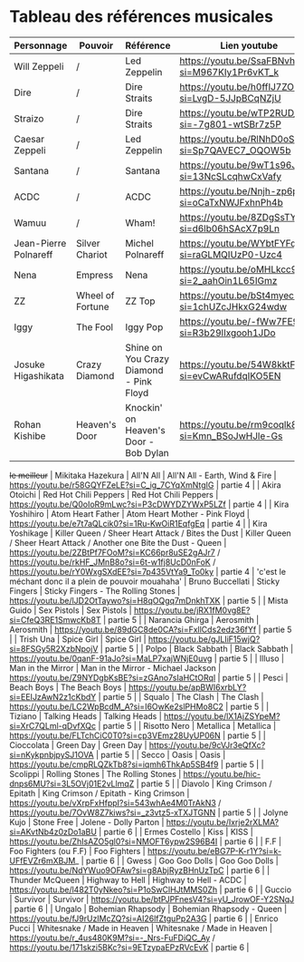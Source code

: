 # Tableau des références musicales

| Personnage    | Pouvoir   | Référence  | Lien youtube  | Partie |
|------------|------------|------------|------------|------------|
| Will Zeppeli  | /  | Led Zeppelin  | https://youtu.be/SsaFBNvhceA?si=M967KIy1Pr6vKT_k | partie 1  |                             
|  Dire  |  /  |  Dire Straits  | https://youtu.be/h0ffIJ7ZO4U?si=LvgD-5JJpBCqNZjU | partie 1 |
|  Straizo  |  /  |  Dire Straits  | https://youtu.be/wTP2RUD_cL0?si=-7g801-wtSBr7z5P | partie 1 |
|  Caesar Zeppeli |  /  |  Led Zeppelin  | https://youtu.be/RlNhD0oS5pk?si=Sp7QAVEC7_OQOW5b |partie 2|
|  Santana  |  /  |  Santana  | https://youtu.be/9wT1s96JIb0?si=13NcSLcqhwCxVafy | partie 2 |
|  ACDC  |  /  |  ACDC  | https://youtu.be/Nnjh-zp6pP4?si=oCaTxNWJFxhnPh4b | partie 2 |
|  Wamuu  |  /  |  Wham!  | https://youtu.be/8ZDgSsTYlew?si=d6lb06hSAcX7p9Ln | partie 2 |
|  Jean-Pierre Polnareff  |  Silver Chariot  |  Michel Polnareff  | https://youtu.be/WYbtFYFqn0E?si=raGLMQIUzP0-Uzc4 | partie 3 |
|  Nena  |  Empress  |  Nena  | https://youtu.be/oMHLkcc9I9c?si=2_aahOin1L65IGmz | partie 3|
|  ZZ  |  Wheel of Fortune  |  ZZ Top  | https://youtu.be/bSt4myecN_c?si=1chUZcJHkxG24wdw | partie 3 |
|  Iggy  |  The Fool  |  Iggy Pop  | https://youtu.be/-fWw7FE9tTo?si=R3b29lIxgooh1JDo | partie 3 |
|  Josuke Higashikata  |  Crazy Diamond  |  Shine on You Crazy Diamond - Pink Floyd  | https://youtu.be/54W8kktFE_o?si=evCwARufdqIKO5EN | partie 4 |
|  Rohan Kishibe  |  Heaven's Door  |  Knockin' on Heaven's Door - Bob Dylan  | https://youtu.be/rm9coqlk8fY?si=Kmn_BSoJwHJle-Gs | partie 4 |
~~le meilleur~~
|  Mikitaka Hazekura  |  All'N All  |  All'N All - Earth, Wind & Fire  | https://youtu.be/r58GQYFZeLE?si=C_ig_7CYqXmNtgIG | partie 4 |
|  Akira Otoichi  |  Red Hot Chili Peppers  |  Red Hot Chili Peppers  | https://youtu.be/Q0oIoR9mLwc?si=P3cDWYDZYWxP5LZf | partie 4 |
|  Kira Yoshihiro  |  Atom Heart Father  | Atom Heart Mother - Pink Floyd  | https://youtu.be/e7t7aQLcik0?si=1Ru-KwOiR1EqfgEq | partie 4 |
|  Kira Yoshikage  | Killer Queen / Sheer Heart Attack / Bites the Dust  |  Killer Queen / Sheer Heart Attack / Another one Bite the Dust - Queen  | https://youtu.be/2ZBtPf7FOoM?si=KC66pr8uSE2gAJr7 / https://youtu.be/rkHF_JMnB8o?si=6t-w1fj8UcD0nFoK / https://youtu.be/rY0WxgSXdEE?si=7p435VtYa9_To0ky | partie 4 |
'c'est le méchant donc il a plein de pouvoir mouahaha'
|  Bruno Buccellati  |  Sticky Fingers  | Sticky Fingers - The Rolling Stones  | https://youtu.be/lJD2OtTaywo?si=H8qOQgq7mDnkhTXK | partie 5 |
|  Mista Guido  |  Sex Pistols  |  Sex Pistols  | https://youtu.be/jRX1fM0vg8E?si=CfeQ3RE1SmwcKb8T | partie 5 |
|  Narancia Ghirga  |  Aerosmith  |  Aerosmith  | https://youtu.be/89dGC8de0CA?si=FxllCds2edz36fYf | partie 5 |
|  Trish Una  |  Spice Girl  |  Spice Girl  | https://youtu.be/gJLIiF15wjQ?si=8FSGy5R2XzbNpojV | partie 5 |
|  Polpo  |  Black Sabbath  |  Black Sabbath  | https://youtu.be/0qanF-91aJo?si=MaLP7xajWNjE0uvg | partie 5 |
|  Illuso  |  Man in the Mirror  |  Man in the Mirror - Michael Jackson  | https://youtu.be/Z9NYDgbKsBE?si=zGAno7sIaHCtORql | partie 5 |
|  Pesci  |  Beach Boys  |  The Beach Boys  | https://youtu.be/apBWI6xrbLY?si=EEIJzAwN2z1cKbdY | partie 5 |
|  Squalo  |  The Clash  |  The Clash  | https://youtu.be/LC2WpBcdM_A?si=I6OwKe2slPHMo8C2 | partie 5 |
|  Tiziano  |  Talking Heads  |  Talking Heads  | https://youtu.be/lX1AjZSYpeM?si=XrC7QLml-qDvfXQc | partie 5 |
|  Risotto Nero  |  Metallica  |  Metallica  | https://youtu.be/FLTchCiC0T0?si=cp3VEmz28UyUP06N | partie 5 |
|  Cioccolata  |  Green Day  |  Green Day  | https://youtu.be/9cVJr3eQfXc?si=nKykpnbjpySJ1OVA | partie 5 |
|  Secco  |  Oasis  |  Oasis  | https://youtu.be/cmpRLQZkTb8?si=iqmh6ThkAp5SB4f9 | partie 5 |
|  Scolippi  |  Rolling Stones  |  The Rolling Stones  | https://youtu.be/hic-dnps6MU?si=3L5OVj01E2vLlmqZ | partie 5 |
|  Diavolo  |  King Crimson / Epitath  |  King Crimson / Epitath - King Crimson  | https://youtu.be/vXrpFxHfppI?si=543whAe4M0TrAkN3 / https://youtu.be/7OvW8Z7kiws?si=_z3vtz5-xTXJTGNN | partie 5 |
|  Jolyne Kujo  |  Stone Free  |  Jolene - Dolly Parton  | https://youtu.be/Ixrje2rXLMA?si=AKvtNb4z0zDo1aBU | partie 6 |
|  Ermes Costello  |  Kiss  |  KISS  | https://youtu.be/ZhIsAZO5gl0?si=NMOFT6ypw2S96B4I | partie 6 |
|  F.F  |  Foo Fighters (ou F.F)  |  Foo Fighters  | https://youtu.be/eBG7P-K-r1Y?si=k-UFfEVZr6mXBJM_ | partie 6 |
|  Gwess  |  Goo Goo Dolls  |  Goo Goo Dolls  | https://youtu.be/NdYWuo9OFAw?si=g8AbjRyzBHnUzTpC | partie 6 |
|  Thunder McQueen  |  Highway to Hell  |  Highway to Hell - ACDC  | https://youtu.be/l482T0yNkeo?si=P1oSwClHJtMMS0Zh | partie 6 |
|  Guccio  |  Survivor  |  Survivor  | https://youtu.be/btPJPFnesV4?si=yU_JrowOF-Y2SNqJ | partie 6 |
|  Ungalo  |  Bohemian Rhapsody  |  Bohemian Rhapsody - Queen  | https://youtu.be/fJ9rUzIMcZQ?si=AI26lfZtguPp2A3G | partie 6 |
|  Enrico Pucci  |  Whitesnake / Made in Heaven  |  Whitesnake / Made in Heaven  | https://youtu.be/r_4us480K9M?si=-_Nrs-FuFDiQC_Ay / https://youtu.be/171skzi5BKc?si=9ETzypaEPzRVcEvK | partie 6 |
